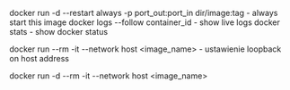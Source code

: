 docker run -d --restart always -p port_out:port_in dir/image:tag - always start this image
docker logs --follow container_id - show live logs
docker stats - show docker status

docker run --rm -it --network host <image_name> - ustawienie loopback on host address

docker run -d --rm -it --network host <image_name>
 